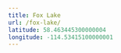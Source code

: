 ```yaml
---
title: Fox Lake
url: /fox-lake/
latitude: 58.463445300000004
longitude: -114.53415100000001
---
```

